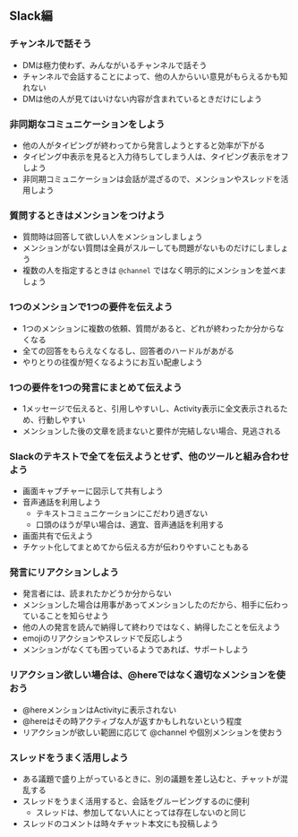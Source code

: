 ## Slack編

### チャンネルで話そう

* DMは極力使わず、みんながいるチャンネルで話そう
* チャンネルで会話することによって、他の人からいい意見がもらえるかも知れない
* DMは他の人が見てはいけない内容が含まれているときだけにしよう

### 非同期なコミュニケーションをしよう

* 他の人がタイピングが終わってから発言しようとすると効率が下がる
* タイピング中表示を見ると入力待ちしてしまう人は、タイピング表示をオフしよう
* 非同期コミュニケーションは会話が混ざるので、メンションやスレッドを活用しよう

### 質問するときはメンションをつけよう

* 質問時は回答して欲しい人をメンションしましょう
* メンションがない質問は全員がスルーしても問題がないものだけにしましょう
* 複数の人を指定するときは `@channel` ではなく明示的にメンションを並べましょう

### 1つのメンションで1つの要件を伝えよう

* 1つのメンションに複数の依頼、質問があると、どれが終わったか分からなくなる
* 全ての回答をもらえなくなるし、回答者のハードルがあがる
* やりとりの往復が短くなるようにお互い配慮しよう

### 1つの要件を1つの発言にまとめて伝えよう

* 1メッセージで伝えると、引用しやすいし、Activity表示に全文表示されるため、行動しやすい
* メンションした後の文章を読まないと要件が完結しない場合、見逃される

### Slackのテキストで全てを伝えようとせず、他のツールと組み合わせよう

* 画面キャプチャーに図示して共有しよう
* 音声通話を利用しよう
  * テキストコミュニケーションにこだわり過ぎない
  * 口頭のほうが早い場合は、適宜、音声通話を利用する
* 画面共有で伝えよう
* チケット化してまとめてから伝える方が伝わりやすいこともある

### 発言にリアクションしよう

* 発言者には、読まれたかどうか分からない
* メンションした場合は用事があってメンションしたのだから、相手に伝わっていることを知らせよう
* 他の人の発言を読んで納得して終わりではなく、納得したことを伝えよう
* emojiのリアクションやスレッドで反応しよう
* メンションがなくても困っているようであれば、サポートしよう

### リアクション欲しい場合は、@hereではなく適切なメンションを使おう

* @hereメンションはActivityに表示されない
* @hereはその時アクティブな人が返すかもしれないという程度
* リアクションが欲しい範囲に応じて @channel や個別メンションを使おう

### スレッドをうまく活用しよう

* ある議題で盛り上がっているときに、別の議題を差し込むと、チャットが混乱する
* スレッドをうまく活用すると、会話をグルーピングするのに便利
  * スレッドは、参加してない人にとっては存在しないのと同じ
* スレッドのコメントは時々チャット本文にも投稿しよう
